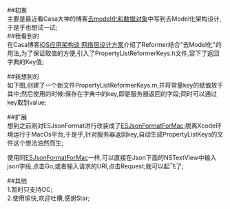 
##初衷  
主要是最近看Casa大神的博客[去model化和数据对象](https://casatwy.com/OOP_nomodel.html)中写到去Model化架构设计,于是乎也想试一试;  
##我看到的    
在Casa博客[iOS应用架构谈 网络层设计方案](https://casatwy.com/iosying-yong-jia-gou-tan-wang-luo-ceng-she-ji-fang-an.html)介绍了Reformer结合"去Model化"的用法,为了保证取值的方便,引入了PropertyListReformerKeys.h文件,容下了返回字典的Key值;   



##我想到的  
如下图,创建了一个新文件PropertyListReformerKeys.m,并将常量key的赋值放于其中;然后使用的时候:保存在字典中的key,即是服务器返回的字段;同时可以通过key取到value;  




##扩展  
想到之前刚对ESJsonFormat进行改装成了[ESJsonFormatForMac](https://github.com/czhen09/ESJsonFormatForMac);脱离Xcode环境运行于MacOs平台,于是乎,针对服务器返回key,自动生成PropertyListKeys的文件这个想法油然而生;   


使用同[ESJsonFormatForMac](https://github.com/czhen09/ESJsonFormatForMac)一样,可以直接在Json下面的NSTextView中输入json字段,点击Go;或者输入请求的URl,点击Request;就可以起飞了;




##其他  
1.暂时只支持OC;    
2.使用愉快,欢迎吐槽,感谢Star;


